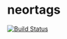 # neortags
[![Build Status](https://travis-ci.org/ml85/neortags.svg?branch=master)](https://travis-ci.org/ml85/neortags)
